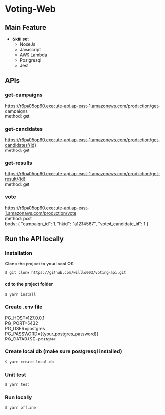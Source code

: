 # Voting-Web

## Main Feature

- **Skill set**
  - NodeJs
  - Javascript
  - AWS Lambda
  - Postgresql
  - Jest

## APIs 

### get-campaigns 
https://r6pa05op60.execute-api.ap-east-1.amazonaws.com/production/get-campaigns
<br>
method: get

### get-candidates
https://r6pa05op60.execute-api.ap-east-1.amazonaws.com/production/get-candidates/{id}
<br>
method: get

### get-results
https://r6pa05op60.execute-api.ap-east-1.amazonaws.com/production/get-result/{id}
<br>
method: get

### vote
https://r6pa05op60.execute-api.ap-east-1.amazonaws.com/production/vote
<br>
method: post
<br>
body: {
  "campaign_id": 1,
  "hkid": "a1234567",
  "voted_candidate_id": 1
}

## Run the API locally

### Installation
Clone the project to your local OS

``` bash
$ git clone https://github.com/willlo003/voting-api.git
```

#### cd to the project folder

``` bash
$ yarn install
```

### Create .env file

PG_HOST=127.0.0.1
<br>
PG_PORT=5432
<br>
PG_USER=postgres
<br>
PG_PASSWORD={{your_postgres_password}}
<br>
PG_DATABASE=postgres

### Create local db (make sure postgresql installed)

``` bash
$ yarn create-local-db
```

### Unit test

``` bash
$ yarn test
```

### Run locally

``` bash
$ yarn offline
```